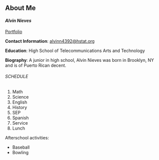 ## About Me
#### _Alvin Nieves_
[Portfolio](https://sites.google.com/a/hstat.org/alvinn4392sep11/)

**Contact Information**: alvinn4392@hstat.org

**Education**: High School of Telecommunications Arts and Technology 

**Biography**: A junior in high school, Alvin Nieves was born in Brooklyn, NY and is of Puerto Rican decent.



###### SCHEDULE
1. Math
2. Science
3. English
4. History
5. SEP
6. Spanish
7. Service
8. Lunch

Afterschool activities:
* Baseball
* Bowling 

